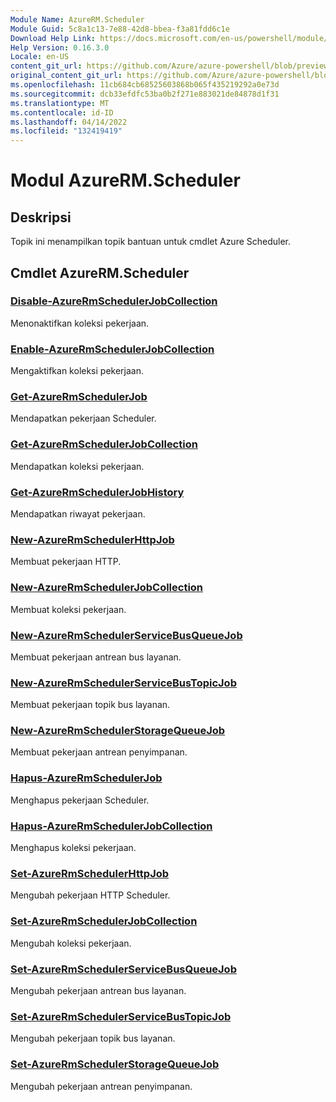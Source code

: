 ```yaml
---
Module Name: AzureRM.Scheduler
Module Guid: 5c8a1c13-7e88-42d8-bbea-f3a81fdd6c1e
Download Help Link: https://docs.microsoft.com/en-us/powershell/module/azurerm.scheduler
Help Version: 0.16.3.0
Locale: en-US
content_git_url: https://github.com/Azure/azure-powershell/blob/preview/src/ResourceManager/Scheduler/Commands.Scheduler/help/AzureRM.Scheduler.md
original_content_git_url: https://github.com/Azure/azure-powershell/blob/preview/src/ResourceManager/Scheduler/Commands.Scheduler/help/AzureRM.Scheduler.md
ms.openlocfilehash: 11cb684cb68525603868b065f435219292a0e73d
ms.sourcegitcommit: dcb33efdfc53ba0b2f271e883021de84878d1f31
ms.translationtype: MT
ms.contentlocale: id-ID
ms.lasthandoff: 04/14/2022
ms.locfileid: "132419419"
---
```

# Modul AzureRM.Scheduler
## Deskripsi
Topik ini menampilkan topik bantuan untuk cmdlet Azure Scheduler.

## Cmdlet AzureRM.Scheduler
### [Disable-AzureRmSchedulerJobCollection](Disable-AzureRmSchedulerJobCollection.md)
Menonaktifkan koleksi pekerjaan.

### [Enable-AzureRmSchedulerJobCollection](Enable-AzureRmSchedulerJobCollection.md)
Mengaktifkan koleksi pekerjaan.

### [Get-AzureRmSchedulerJob](Get-AzureRmSchedulerJob.md)
Mendapatkan pekerjaan Scheduler.

### [Get-AzureRmSchedulerJobCollection](Get-AzureRmSchedulerJobCollection.md)
Mendapatkan koleksi pekerjaan.

### [Get-AzureRmSchedulerJobHistory](Get-AzureRmSchedulerJobHistory.md)
Mendapatkan riwayat pekerjaan.

### [New-AzureRmSchedulerHttpJob](New-AzureRmSchedulerHttpJob.md)
Membuat pekerjaan HTTP.

### [New-AzureRmSchedulerJobCollection](New-AzureRmSchedulerJobCollection.md)
Membuat koleksi pekerjaan.

### [New-AzureRmSchedulerServiceBusQueueJob](New-AzureRmSchedulerServiceBusQueueJob.md)
Membuat pekerjaan antrean bus layanan.

### [New-AzureRmSchedulerServiceBusTopicJob](New-AzureRmSchedulerServiceBusTopicJob.md)
Membuat pekerjaan topik bus layanan.

### [New-AzureRmSchedulerStorageQueueJob](New-AzureRmSchedulerStorageQueueJob.md)
Membuat pekerjaan antrean penyimpanan.

### [Hapus-AzureRmSchedulerJob](Remove-AzureRmSchedulerJob.md)
Menghapus pekerjaan Scheduler.

### [Hapus-AzureRmSchedulerJobCollection](Remove-AzureRmSchedulerJobCollection.md)
Menghapus koleksi pekerjaan.

### [Set-AzureRmSchedulerHttpJob](Set-AzureRmSchedulerHttpJob.md)
Mengubah pekerjaan HTTP Scheduler.

### [Set-AzureRmSchedulerJobCollection](Set-AzureRmSchedulerJobCollection.md)
Mengubah koleksi pekerjaan.

### [Set-AzureRmSchedulerServiceBusQueueJob](Set-AzureRmSchedulerServiceBusQueueJob.md)
Mengubah pekerjaan antrean bus layanan.

### [Set-AzureRmSchedulerServiceBusTopicJob](Set-AzureRmSchedulerServiceBusTopicJob.md)
Mengubah pekerjaan topik bus layanan.

### [Set-AzureRmSchedulerStorageQueueJob](Set-AzureRmSchedulerStorageQueueJob.md)
Mengubah pekerjaan antrean penyimpanan.


